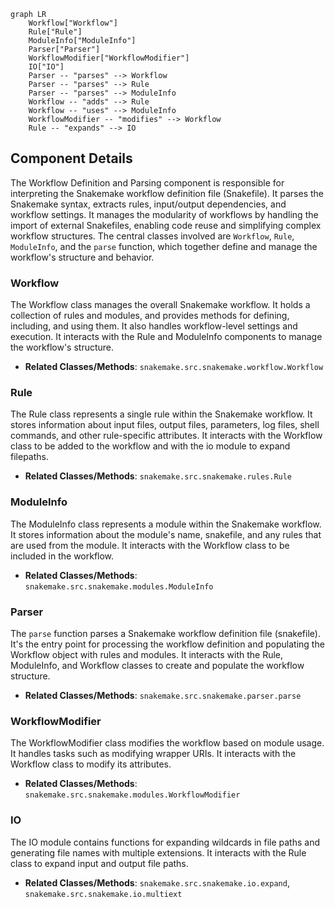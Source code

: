 ```mermaid
graph LR
    Workflow["Workflow"]
    Rule["Rule"]
    ModuleInfo["ModuleInfo"]
    Parser["Parser"]
    WorkflowModifier["WorkflowModifier"]
    IO["IO"]
    Parser -- "parses" --> Workflow
    Parser -- "parses" --> Rule
    Parser -- "parses" --> ModuleInfo
    Workflow -- "adds" --> Rule
    Workflow -- "uses" --> ModuleInfo
    WorkflowModifier -- "modifies" --> Workflow
    Rule -- "expands" --> IO
```

## Component Details

The Workflow Definition and Parsing component is responsible for interpreting the Snakemake workflow definition file (Snakefile). It parses the Snakemake syntax, extracts rules, input/output dependencies, and workflow settings. It manages the modularity of workflows by handling the import of external Snakefiles, enabling code reuse and simplifying complex workflow structures. The central classes involved are `Workflow`, `Rule`, `ModuleInfo`, and the `parse` function, which together define and manage the workflow's structure and behavior.

### Workflow
The Workflow class manages the overall Snakemake workflow. It holds a collection of rules and modules, and provides methods for defining, including, and using them. It also handles workflow-level settings and execution. It interacts with the Rule and ModuleInfo components to manage the workflow's structure.
- **Related Classes/Methods**: `snakemake.src.snakemake.workflow.Workflow`

### Rule
The Rule class represents a single rule within the Snakemake workflow. It stores information about input files, output files, parameters, log files, shell commands, and other rule-specific attributes. It interacts with the Workflow class to be added to the workflow and with the io module to expand filepaths.
- **Related Classes/Methods**: `snakemake.src.snakemake.rules.Rule`

### ModuleInfo
The ModuleInfo class represents a module within the Snakemake workflow. It stores information about the module's name, snakefile, and any rules that are used from the module. It interacts with the Workflow class to be included in the workflow.
- **Related Classes/Methods**: `snakemake.src.snakemake.modules.ModuleInfo`

### Parser
The `parse` function parses a Snakemake workflow definition file (snakefile). It's the entry point for processing the workflow definition and populating the Workflow object with rules and modules. It interacts with the Rule, ModuleInfo, and Workflow classes to create and populate the workflow structure.
- **Related Classes/Methods**: `snakemake.src.snakemake.parser.parse`

### WorkflowModifier
The WorkflowModifier class modifies the workflow based on module usage. It handles tasks such as modifying wrapper URIs. It interacts with the Workflow class to modify its attributes.
- **Related Classes/Methods**: `snakemake.src.snakemake.modules.WorkflowModifier`

### IO
The IO module contains functions for expanding wildcards in file paths and generating file names with multiple extensions. It interacts with the Rule class to expand input and output file paths.
- **Related Classes/Methods**: `snakemake.src.snakemake.io.expand`, `snakemake.src.snakemake.io.multiext`
